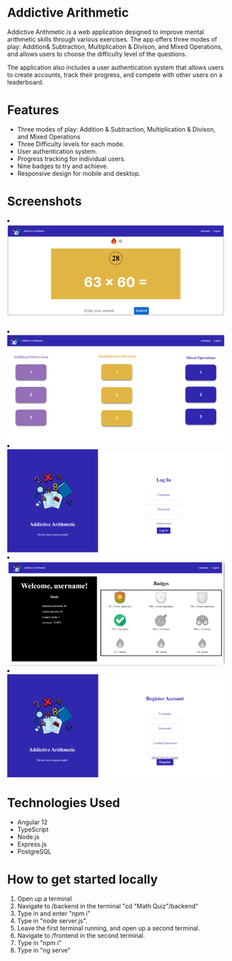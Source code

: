 <h1>Addictive Arithmetic</h1>
Addictive Arithmetic is a web application designed to improve mental arithmetic skills through various exercises. The app offers three modes of play: Addition& Subtraction,  Multiplication & Divison, and Mixed Operations, and allows users to choose the difficulty level of the questions.

The application also includes a user authentication system that allows users to create accounts, track their progress, and compete with other users on a leaderboard.

<h1>Features </h1>
<ul>
  <li> Three modes of play: Addition & Subtraction, Multiplication & Divison, and Mixed Operations </li>
  <li> Three Difficulty levels for each mode. </li>
  <li> User authentication system.</li>
  <li>Progress tracking for individual users. </li>
  <li>Nine badges to try and achieve.</li>
  <li> Responsive design for mobile and desktop.</li>
</ul>

<h1> Screenshots </h1>
<li><img src = "screenshots/game.png"></li>
<li><img src = "screenshots/home.png"></li>
<li><img src = "screenshots/login.png"></li>
<li><img src = "screenshots/profile.png"></li>
<li><img src = "screenshots/registration.png"></li>

<h1>Technologies Used </h1>
<ul>
  <li> Angular 12</li>
  <li>TypeScript</li>
  <li> Node.js</li>
  <li>Express.js</li>
  <li>PostgreSQL</li>
</ul>

<h1> How to get started locally </h1>
<ol>
  <li> Open up a terminal </li> 
  <li>  Navigate to /backend in the terminal "cd "Math Quiz"/backend" </li> 
  <li> Type in and enter "npm i" </li> 
  <li> Type in "node server.js". </li> 
  <li> Leave the first terminal running, and open up a second terminal. </li> 
  <li> Navigate to /frontend in the second terminal. </li> 
  <li> Type in "npm i" </li> 
  <li> Type in "ng serve" </li> 
</ol>
